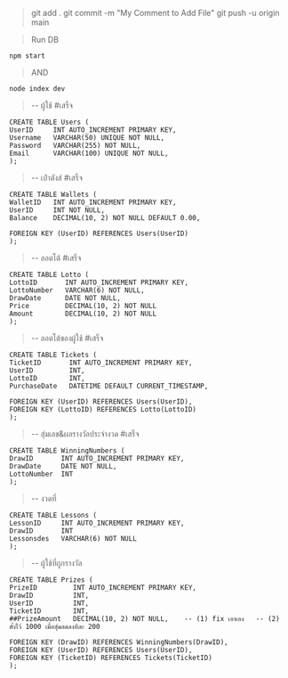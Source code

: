> git add .
> git commit -m "My Comment to Add File"
> git push -u origin main


> Run DB
> 
    npm start
>
> AND
> 
    node index dev

> -- ผู้ใช้ #เสร็จ
> 
    CREATE TABLE Users (
    UserID     INT AUTO_INCREMENT PRIMARY KEY,
    Username   VARCHAR(50) UNIQUE NOT NULL,
    Password   VARCHAR(255) NOT NULL,
    Email      VARCHAR(100) UNIQUE NOT NULL,
    );

> -- เป๋าตังส์ #เสร็จ
> 
    CREATE TABLE Wallets (
    WalletID   INT AUTO_INCREMENT PRIMARY KEY,
    UserID     INT NOT NULL,
    Balance    DECIMAL(10, 2) NOT NULL DEFAULT 0.00,
    
    FOREIGN KEY (UserID) REFERENCES Users(UserID)
    );

> -- ลอตโต้ #เสร็จ
> 
    CREATE TABLE Lotto (
    LottoID       INT AUTO_INCREMENT PRIMARY KEY,
    LottoNumber   VARCHAR(6) NOT NULL,
    DrawDate      DATE NOT NULL,
    Price         DECIMAL(10, 2) NOT NULL
    Amount        DECIMAL(10, 2) NOT NULL
    );

> -- ลอตโต้ของผู้ใช้ #เสร็จ
> 
    CREATE TABLE Tickets (
    TicketID       INT AUTO_INCREMENT PRIMARY KEY,
    UserID         INT,
    LottoID        INT,
    PurchaseDate   DATETIME DEFAULT CURRENT_TIMESTAMP,
    
    FOREIGN KEY (UserID) REFERENCES Users(UserID),
    FOREIGN KEY (LottoID) REFERENCES Lotto(LottoID)
    );

> -- สุ่มเลข&ผลรางวัลประจำงวด #เสร็จ
> 
    CREATE TABLE WinningNumbers (
    DrawID       INT AUTO_INCREMENT PRIMARY KEY,
    DrawDate     DATE NOT NULL,
    LottoNumber  INT
    );

> -- งวดที่
> 
    CREATE TABLE Lessons (
    LessonID     INT AUTO_INCREMENT PRIMARY KEY,
    DrawID       INT
    Lessonsdes   VARCHAR(6) NOT NULL
    );

> -- ผู้ใช้ที่ถูกรางวัล
> 
    CREATE TABLE Prizes (
    PrizeID         INT AUTO_INCREMENT PRIMARY KEY, 
    DrawID          INT,
    UserID          INT,
    TicketID        INT,
    ##PrizeAmount   DECIMAL(10, 2) NOT NULL, 	-- (1) fix เอาเอง	-- (2) ตั้งไว้ 1000 เมื่อสุ่มลดลงทีละ 200
    
    FOREIGN KEY (DrawID) REFERENCES WinningNumbers(DrawID),
    FOREIGN KEY (UserID) REFERENCES Users(UserID),
    FOREIGN KEY (TicketID) REFERENCES Tickets(TicketID)
    );
